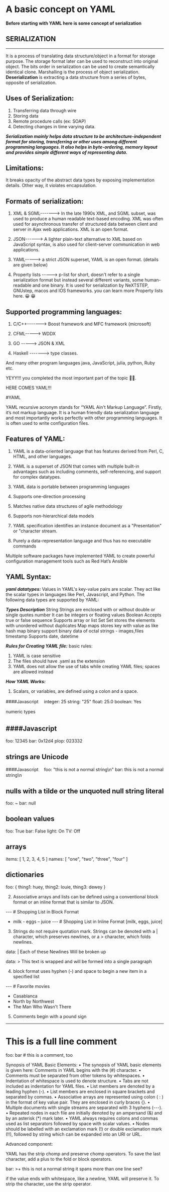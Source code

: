 # A basic concept on YAML

**Before starting with YAML here is some concept of serialization**

## **SERIALIZATION**
---------------------
It is a process of translating data structure/object in a format for storage purpose. The storage format later can be used to reconstruct into original object. The bits order in serialization can be used to create semantically identical clone. Marshalling is the process of object serialization. **Deserialization** is extracting a data structure from a series of bytes, opposite of serialization.

## **Uses of Serialization:**


1. Transferring data through wire
2. Storing data
3. Remote procedure calls (ex: SOAP)
4. Detecting changes in time varying data.

***Serialization mainly helps data structure to be architecture-independent format for storing, transferring or other uses among different programming languages. It also helps in byte-ordering, memory layout and provides simple different ways of representing data.***

## **Limitations:**

It breaks opacity of the abstract data types by exposing implementation details. Other way, it violates encapsulation.

## **Formats of serialization:**

1.  XML & SGML-------> In the late 1990s XML, and SGML subset, was used to produce a human  readable text-based encoding. XML was often used for asynchronous transfer of structured data between client and server in Ajax web applications. XML is an open format.


2.  JSON------> A lighter plain-text alternative to XML based on JavaScript syntax, is also used for client-server communication in web applications.

3.  YAML-----> a strict JSON superset, YAML is an open format. (details are given below)

4.  Property lists -----> p-list for short, doesn't refer to a single serialization format but instead several different variants, some human-readable and one binary. It is used for serialization by NeXTSTEP, GNUstep, macos and IOS frameworks. you can learn more Property lists here. 😀 😁

## **Supported programming languages:**

1.  C/C++-------> Boost framework and MFC framework (microsoft)

2.  CFML-----> WDDX
3.  GO -----> JSON & XML

4.  Haskell -------> type classes. 

And many other program languages java, JavaScript, julia, python, Ruby etc.

YEYY!!! you completed the most important part of the topic 🥳🥳.

HERE COMES YAML!!!

#YAML

YAML recursive acronym stands for “YAML Ain't Markup Language”. Firstly, it’s not markup language. It is a human friendly data serialization language and most importantly works perfectly with other programming languages. It is often used to write configuration files.

## **Features of YAML:**  

1. YAML is a data-oriented language that has features derived from Perl, C, HTML, and other languages.

2. YAML is a superset of JSON that comes with multiple built-in advantages such as including comments, self-referencing, and support for complex datatypes.

3. YAML data is portable between programming languages

4. Supports one-direction processing

5. Matches native data structures of agile methodology

6. Supports non-hierarchical data models

7. YAML specification identifies an instance document as a "Presentation" or "character stream.

8. Purely a data-representation language and thus has no executable commands



Multiple software packages have implemented YAML to create powerful configuration management tools such as Red Hat’s Ansible

## **YAML Syntax:**

***yaml datatypes:***
Values in YAML's key-value pairs are scalar. They act like the scalar types in languages like Perl, Javascript, and Python.
The following data types are supported by YAML:

***Types	Description***
String	Strings are enclosed with or without double or single quotes
number	It can be integers or floating values
Boolean	Accepts true or false
sequence	Supports array or list
Set	Set stores the elements with unordered without duplicates
Map	maps stores key with value as like hash map
binary	support binary data of octal strings - images,files
timestamp	Supports date, datetime


***Rules for Creating YAML file:***
basic rules: 
1. YAML is case sensitive
2. The files should have .yaml as the extension
3. YAML does not allow the use of tabs while creating YAML files; spaces are allowed instead


***How YAML Works:***

1. Scalars, or variables, are defined using a colon and a space.

####Javascript　
integer: 25 
string: "25" 
float: 25.0 
boolean: Yes

numeric types

####Javascript　
---
 foo: 12345
 bar: 0x12d4
 plop: 023332

strings are Unicode
---
####Javascript　
foo: "this is not a normal string\n"
bar: this is not a normal string\n

nulls with a tilde or the unquoted null string literal
---
foo: ~
bar: null


boolean values
---
foo: True
bar: False
light: On
TV: Off

arrays
---
items: [ 1, 2, 3, 4, 5 ]
names: [ "one", "two", "three", "four" ]

dictionaries
---
foo: { thing1: huey, thing2: louie, thing3: dewey }


2. Associative arrays and lists can be defined using a conventional block format or an inline format that is similar to JSON.

--- # Shopping List in Block Format
 - milk - eggs – juice
 --- # Shopping List in Inline Format
 [milk, eggs, juice]


3. Strings do not require quotation mark. Strings can be denoted with a | character, which preserves newlines, or a > character, which folds newlines.

data: |
 Each of these
 Newlines Will 
 be broken up 

data: > 
This text is
wrapped and will
be formed into 
a single paragraph

4. block format uses hyphen (-) and space to begin a new item in a specified list


--- # Favorite movies
 - Casablanca
 - North by Northwest
 - The Man Who Wasn't There

5. Comments begin with a pound sign

___
# This is a full line comment
foo: bar # this is a comment, too

Synopsis of YAML Basic Elements:
•	The synopsis of YAML basic elements is given here: Comments in YAML begins with the (#) character.
•	Comments must be separated from other tokens by whitespaces.
•	Indentation of whitespace is used to denote structure.
•	Tabs are not included as indentation for YAML files.
•	List members are denoted by a leading hyphen (-).
•	List members are enclosed in square brackets and separated by commas.
•	Associative arrays are represented using colon ( : ) in the format of key value pair. They are enclosed in curly braces {}.
•	Multiple documents with single streams are separated with 3 hyphens (---).
•	Repeated nodes in each file are initially denoted by an ampersand (&) and by an asterisk (*) mark later.
•	YAML always requires colons and commas used as list separators followed by space with scalar values.
•	Nodes should be labelled with an exclamation mark (!) or double exclamation mark (!!), followed by string which can be expanded into an URI or URL.

Advanced component:

 YAML has the strip chomp and preserve chomp operators. To save the last character, add a plus to the fold or block operators.

bar: >+
  this is not a normal string it
  spans more than
  one line
  see?

if the value ends with whitespace, like a newline, YAML will preserve it. To strip the character, use the strip operator.







